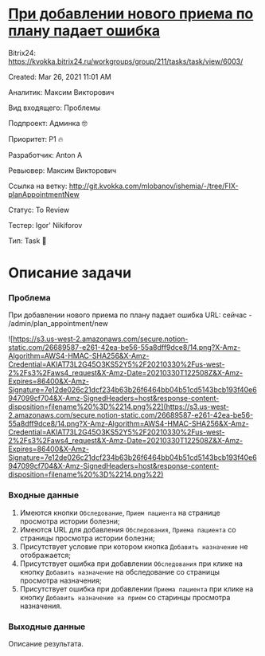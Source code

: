 # [При добавлении нового приема по плану падает ошибка](https://www.notion.so/5ec22d6ea2b348ae9d57f4ac2274094a)

Bitrix24: https://kvokka.bitrix24.ru/workgroups/group/211/tasks/task/view/6003/

Created: Mar 26, 2021 11:01 AM

Аналитик: Максим Викторович

Вид входящего: Проблемы

Подпроект: Админка 🤓

Приоритет: P1 🔥

Разработчик: Anton A

Ревьювер: Максим Викторович

Ссылка на ветку: http://git.kvokka.com/mlobanov/ishemia/-/tree/FIX-planAppointmentNew

Статус: To Review

Тестер: Igor' Nikiforov

Тип: Task 🔨

# Описание задачи

### Проблема

При добавлении нового приема по плану падает ошибка
URL: сейчас - /admin/plan_appointment/new

![https://s3.us-west-2.amazonaws.com/secure.notion-static.com/26689587-e261-42ea-be56-55a8dff9dce8/14.png?X-Amz-Algorithm=AWS4-HMAC-SHA256&X-Amz-Credential=AKIAT73L2G45O3KS52Y5%2F20210330%2Fus-west-2%2Fs3%2Faws4_request&X-Amz-Date=20210330T122508Z&X-Amz-Expires=86400&X-Amz-Signature=7e12de026c21dcf234b63b26f6464bb04b51cd5143bcb193f40e6947099cf704&X-Amz-SignedHeaders=host&response-content-disposition=filename%20%3D%2214.png%22](https://s3.us-west-2.amazonaws.com/secure.notion-static.com/26689587-e261-42ea-be56-55a8dff9dce8/14.png?X-Amz-Algorithm=AWS4-HMAC-SHA256&X-Amz-Credential=AKIAT73L2G45O3KS52Y5%2F20210330%2Fus-west-2%2Fs3%2Faws4_request&X-Amz-Date=20210330T122508Z&X-Amz-Expires=86400&X-Amz-Signature=7e12de026c21dcf234b63b26f6464bb04b51cd5143bcb193f40e6947099cf704&X-Amz-SignedHeaders=host&response-content-disposition=filename%20%3D%2214.png%22)

### Входные данные

1. Имеются кнопки `Обследование`, `Прием пациента` на странице просмотра истории болезни;
2. Имеются URL для добавления `Обследования`, `Приема пациента` со страницы просмотра истории болезни;
3. Присутствует условие при котором кнопка `Добавить назначение` не отображается;
4. Присутствует ошибка при добавлении `Обследования` при клике на кнопку `Добавить назначение` на обследование со страницы просмотра назначения;
5. Присутствует ошибка при добавлении `Приема пациента` при клике на кнопку `Добавить назначение на прием` со старинцы просмотра назначения.

### Выходные данные

Описание результата.
